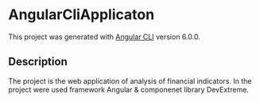 # AngularCliApplicaton
This project was generated with [Angular CLI](https://github.com/angular/angular-cli) version 6.0.0.
## Description
The project is the web application of analysis of financial indicators.
In the project were used framework Angular & componenet library DevExtreme.
